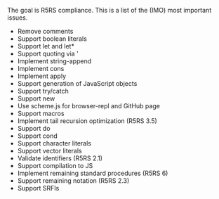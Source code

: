 The goal is R5RS compliance. This is a list of the (IMO) most
important issues.

* Remove comments
* Support boolean literals
* Support let and let*
* Support quoting via '
* Implement string-append
* Implement cons
* Implement apply
* Support generation of JavaScript objects
* Support try/catch
* Support new
* Use scheme.js for browser-repl and GitHub page
* Support macros
* Implement tail recursion optimization (R5RS 3.5)
* Support do
* Support cond
* Support character literals
* Support vector literals
* Validate identifiers (R5RS 2.1)
* Support compilation to JS
* Implement remaining standard procedures (R5RS 6)
* Support remaining notation (R5RS 2.3)
* Support SRFIs
